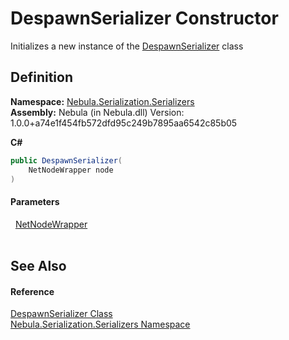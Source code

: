 # DespawnSerializer Constructor


Initializes a new instance of the <a href="T_Nebula_Serialization_Serializers_DespawnSerializer">DespawnSerializer</a> class



## Definition
**Namespace:** <a href="N_Nebula_Serialization_Serializers">Nebula.Serialization.Serializers</a>  
**Assembly:** Nebula (in Nebula.dll) Version: 1.0.0+a74e1f454fb572dfd95c249b7895aa6542c85b05

**C#**
``` C#
public DespawnSerializer(
	NetNodeWrapper node
)
```



#### Parameters
<dl><dt>  <a href="T_Nebula_NetNodeWrapper">NetNodeWrapper</a></dt><dd> </dd></dl>

## See Also


#### Reference
<a href="T_Nebula_Serialization_Serializers_DespawnSerializer">DespawnSerializer Class</a>  
<a href="N_Nebula_Serialization_Serializers">Nebula.Serialization.Serializers Namespace</a>  
